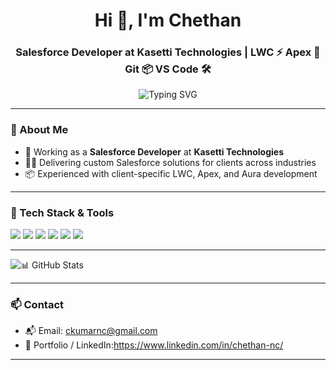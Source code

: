 <h1 align="center">Hi 👋, I'm Chethan</h1>
<h3 align="center">Salesforce Developer at Kasetti Technologies | LWC ⚡ Apex 🧠 Git 📦 VS Code 🛠</h3>

<p align="center">
  <img src="https://readme-typing-svg.herokuapp.com?font=Fira+Code&size=20&pause=1000&center=true&vCenter=true&color=36BCF7&width=435&lines=Welcome+to+my+GitHub!;Salesforce+Developer;LWC+%7C+Apex+%7C+Git+%7C+VS+Code;Automating+Backups+Like+a+Boss" alt="Typing SVG" />
</p>

---

### 💼 About Me
- 💼 Working as a **Salesforce Developer** at **Kasetti Technologies**
- 👨‍💻 Delivering custom Salesforce solutions for clients across industries
- 📦 Experienced with client-specific LWC, Apex, and Aura development

---

### 🧰 Tech Stack & Tools

<p align="left">
  <img src="https://img.shields.io/badge/Salesforce-00A1E0?style=for-the-badge&logo=salesforce&logoColor=white"/>
  <img src="https://img.shields.io/badge/LWC-00A1E0?style=for-the-badge&logo=lightning&logoColor=white"/>
  <img src="https://img.shields.io/badge/Apex-1C1E20?style=for-the-badge&logo=apex&logoColor=white"/>
  <img src="https://img.shields.io/badge/Git-F05032?style=for-the-badge&logo=git&logoColor=white"/>
  <img src="https://img.shields.io/badge/VS%20Code-007ACC?style=for-the-badge&logo=visual-studio-code&logoColor=white"/>
  <img src="https://img.shields.io/badge/Windows-0078D6?style=for-the-badge&logo=windows&logoColor=white"/>
</p>

---


![📊 GitHub Stats](https://github-readme-stats.vercel.app/api?username=chethannc&show_icons=true&theme=radical&count_private=true) 


---

### 📫 Contact

- 📬 Email: ckumarnc@gmail.com 
- 🧭 Portfolio / LinkedIn:https://www.linkedin.com/in/chethan-nc/

---
